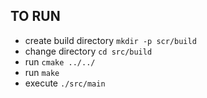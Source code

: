 ## TO RUN
- create build directory ```mkdir -p scr/build```
- change directory ```cd src/build```
- run ```cmake ../../```
- run ```make```
- execute ```./src/main```
